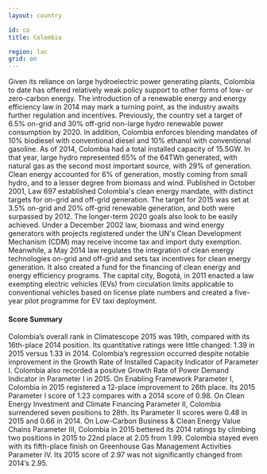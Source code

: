 ```yaml
---
layout: country

id: co
title: Colombia

region: lac
grid: on
---
```

Given its reliance on large hydroelectric power generating plants, Colombia to date has offered relatively weak policy support to other forms of low- or zero-carbon energy. The introduction of a renewable energy and energy efficiency law in 2014 may mark a turning point, as the industry awaits further regulation and incentives. 
Previously, the country set a target of 6.5% on-grid and 30% off-grid non-large hydro renewable power consumption by 2020. In addition, Colombia enforces blending mandates of 10% biodiesel with conventional diesel and 10% ethanol with conventional gasoline.
As of 2014, Colombia had a total installed capacity of 15.5GW. In that year, large hydro represented 65% of the 64TWh generated, with natural gas as the second most important source, with 29% of generation. Clean energy accounted for 6% of generation, mostly coming from small hydro, and to a lesser degree from biomass and wind.
Published in October 2001, Law 697 established Colombia's clean energy mandate, with distinct targets for on-grid and off-grid generation. The target for 2015 was set at 3.5% on-grid and 20% off-grid renewable generation, and both were surpassed by 2012. The longer-term 2020 goals also look to be easily achieved. 
Under a December 2002 law, biomass and wind energy generators with projects registered under the UN's Clean Development Mechanism (CDM) may receive income tax and import duty exemption. Meanwhile, a May 2014 law regulates the integration of clean energy technologies on-grid and off-grid and sets tax incentives for clean energy generation. It also created a fund for the financing of clean energy and energy efficiency programs.
The capital city, Bogotá, in 2011 enacted a law exempting electric vehicles (EVs) from circulation limits applicable to conventional vehicles based on license plate numbers and created a five-year pilot programme for EV taxi deployment.

#### Score Summary

Colombia’s overall rank in Climatescope 2015 was 19th, compared with its 16th-place 2014 position. Its quantitative ratings were little changed: 1.39 in 2015 versus 1.33 in 2014. Colombia’s regression occurred despite notable improvement in the Growth Rate of Installed Capacity Indicator of Parameter I. Colombia also recorded a positive Growth Rate of Power Demand Indicator in Parameter I in 2015. On Enabling Framework Parameter I, Colombia in 2015 registered a 12-place improvement to 26th place. Its 2015 Parameter I score of 1.23 compares with a 2014 score of 0.98. On Clean Energy Investment and Climate Financing Parameter II, Colombia surrendered seven positions to 28th. Its Parameter II scores were 0.48 in 2015 and 0.66 in 2014. On Low-Carbon Business & Clean Energy Value Chains Parameter III, Colombia in 2015 bettered its 2014 ratings by climbing two positions in 2015 to 22nd place at 2.05 from 1.99. Colombia stayed even with its fifth-place finish on Greenhouse Gas Management Activities Parameter IV. Its 2015 score of 2.97 was not significantly changed from 2014’s 2.95.

